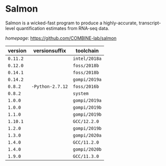 # Salmon

Salmon is a wicked-fast program to produce a highly-accurate,  transcript-level quantification estimates from RNA-seq data.

*homepage*: <https://github.com/COMBINE-lab/salmon>

version | versionsuffix | toolchain
--------|---------------|----------
``0.11.2`` |  | ``intel/2018a``
``0.12.0`` |  | ``foss/2018b``
``0.14.1`` |  | ``foss/2018b``
``0.14.2`` |  | ``gompi/2019a``
``0.8.2`` | ``-Python-2.7.12`` | ``foss/2016b``
``0.8.2`` |  | ``system``
``1.0.0`` |  | ``gompi/2019a``
``1.0.0`` |  | ``gompi/2019b``
``1.1.0`` |  | ``gompi/2019b``
``1.10.1`` |  | ``GCC/12.2.0``
``1.2.0`` |  | ``gompi/2019b``
``1.3.0`` |  | ``gompi/2020a``
``1.4.0`` |  | ``GCC/11.2.0``
``1.4.0`` |  | ``gompi/2020b``
``1.9.0`` |  | ``GCC/11.3.0``
